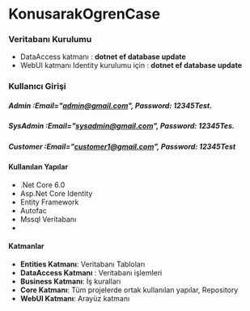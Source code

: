 # KonusarakOgrenCase

### Veritabanı Kurulumu

- DataAccess katmanı : **dotnet ef database update**
- WebUI katmanı Identity kurulumu için : **dotnet ef database update**

### Kullanıcı Girişi

##### Admin :Email="admin@gmail.com", Password: 12345Test.
##### SysAdmin :Email="sysadmin@gmail.com", Password: 12345Tes.
##### Customer :Email="customer1@gmail.com", Password: 12345Test

#### Kullanılan Yapılar

- .Net Core 6.0
- Asp.Net Core Identity
- Entity Framework
- Autofac
- Mssql Veritabanı
- 
#### Katmanlar

- **Entities Katmanı**: Veritabanı Tabloları
- **DataAccess Katmanı** : Veritabanı işlemleri
- **Business Katmanı**: İş kuralları
- **Core Katmanı**: Tüm projelerde ortak kullanılan yapılar, Repository
- **WebUI Katmanı**: Arayüz katmanı
